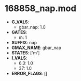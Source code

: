 # 168858_nap.mod

- **G_VALS**:
  - gbar_nap: 1.0
- **GATES**:
  - m: 1
- **SUFFIX**: nap
- **GMAX_NAME**: gbar_nap
- **STATES**: ['m']
- **I_VALS**:
  - 6.3: 1.0
  - 37: 1.0
- **ERROR_FLAGS**: []
